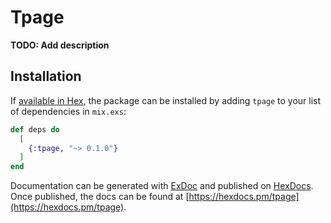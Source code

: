 # Tpage

**TODO: Add description**

## Installation

If [available in Hex](https://hex.pm/docs/publish), the package can be installed
by adding `tpage` to your list of dependencies in `mix.exs`:

```elixir
def deps do
  [
    {:tpage, "~> 0.1.0"}
  ]
end
```

Documentation can be generated with [ExDoc](https://github.com/elixir-lang/ex_doc)
and published on [HexDocs](https://hexdocs.pm). Once published, the docs can
be found at [https://hexdocs.pm/tpage](https://hexdocs.pm/tpage).

